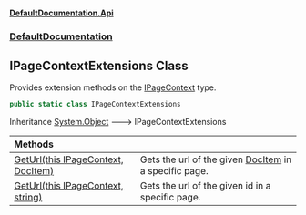 #### [DefaultDocumentation\.Api](../../index.md 'index')
### [DefaultDocumentation](../../index.md#DefaultDocumentation 'DefaultDocumentation')

## IPageContextExtensions Class

Provides extension methods on the [IPageContext](../IPageContext/index.md 'DefaultDocumentation\.IPageContext') type\.

```csharp
public static class IPageContextExtensions
```

Inheritance [System\.Object](https://learn.microsoft.com/en-us/dotnet/api/system.object 'System\.Object') &#129106; IPageContextExtensions

| Methods | |
| :--- | :--- |
| [GetUrl\(this IPageContext, DocItem\)](GetUrl.md#DefaultDocumentation.IPageContextExtensions.GetUrl(thisDefaultDocumentation.IPageContext,DefaultDocumentation.Models.DocItem) 'DefaultDocumentation\.IPageContextExtensions\.GetUrl\(this DefaultDocumentation\.IPageContext, DefaultDocumentation\.Models\.DocItem\)') | Gets the url of the given [DocItem](../Models/DocItem/index.md 'DefaultDocumentation\.Models\.DocItem') in a specific page\. |
| [GetUrl\(this IPageContext, string\)](GetUrl.md#DefaultDocumentation.IPageContextExtensions.GetUrl(thisDefaultDocumentation.IPageContext,string) 'DefaultDocumentation\.IPageContextExtensions\.GetUrl\(this DefaultDocumentation\.IPageContext, string\)') | Gets the url of the given id in a specific page\. |
